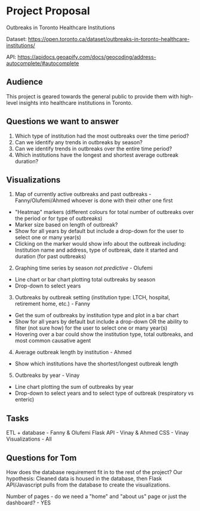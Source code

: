 # Project Proposal

Outbreaks in Toronto Healthcare Institutions

Dataset: https://open.toronto.ca/dataset/outbreaks-in-toronto-healthcare-institutions/ 

API: https://apidocs.geoapify.com/docs/geocoding/address-autocomplete/#autocomplete 

## Audience

This project is geared towards the general public to provide them with high-level insights into healthcare institutions in Toronto.

## Questions we want to answer

1. Which type of institution had the most outbreaks over the time period?
2. Can we identify any trends in outbreaks by season?
3. Can we identify trends in outbreaks over the entire time period?
4. Which institutions have the longest and shortest average outbreak duration?

## Visualizations
1. Map of currently active outbreaks and past outbreaks - Fanny/Olufemi/Ahmed whoever is done with their other one first
- "Heatmap" markers (different colours for total number of outbreaks over the period or for type of outbreaks)
- Marker size based on length of outbreak?
- Show for all years by default but include a drop-down for the user to select one or many year(s)
- Clicking on the marker would show info about the outbreak including: Institution name and address, type of outbreak, date it started and duration (for past outbreaks)

2. Graphing time series by season *not predictive* - Olufemi
- Line chart or bar chart plotting total outbreaks by season
- Drop-down to select years

3. Outbreaks by outbreak setting (institution type: LTCH, hospital, retirement home, etc.) - Fanny
- Get the sum of outbreaks by institution type and plot in a bar chart
- Show for all years by default but include a drop-down OR the ability to filter (not sure how) for the user to select one or many year(s)
- Hovering over a bar could show the institution type, total outbreaks, and most common causative agent

4. Average outbreak length by institution - Ahmed
- Show which institutions have the shortest/longest outbreak length

5. Outbreaks by year - Vinay
- Line chart plotting the sum of outbreaks by year
- Drop-down to select years and to select type of outbreak (respiratory vs enteric)

## Tasks

ETL + database - Fanny & Olufemi
Flask API - Vinay & Ahmed
CSS - Vinay
Visualizations - All

## Questions for Tom

How does the database requirement fit in to the rest of the project?
Our hypothesis: Cleaned data is housed in the database, then Flask API/Javascript pulls from the database to create the visualizations.

Number of pages - do we need a "home" and "about us" page or just the dashboard? - YES



